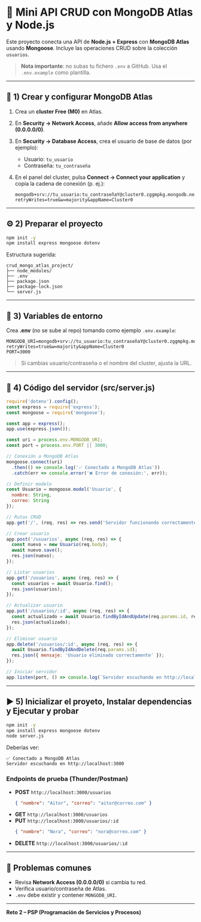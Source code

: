 # 🧠 Mini API CRUD con MongoDB Atlas y Node.js

Este proyecto conecta una API de **Node.js + Express** con **MongoDB Atlas** usando **Mongoose**. Incluye las operaciones CRUD sobre la colección `usuarios`.

> **Nota importante**: no subas tu fichero `.env` a GitHub. Usa el `.env.example` como plantilla.

---

## 🚀 1) Crear y configurar MongoDB Atlas

1. Crea un **cluster Free (M0)** en Atlas.
2. En **Security → Network Access**, añade **Allow access from anywhere (0.0.0.0/0)**.
3. En **Security → Database Access**, crea el usuario de base de datos (por ejemplo):
   - Usuario: `tu_usuario`
   - Contraseña: `tu_contraseña`

4. En el panel del cluster, pulsa **Connect → Connect your application** y copia la cadena de conexión (p. ej.):
   ```
   mongodb+srv://tu_usuario:tu_contraseñaY@cluster0.zggmpkg.mongodb.net/?retryWrites=true&w=majority&appName=Cluster0
   ```

---

## ⚙️ 2) Preparar el proyecto

```bash
npm init -y
npm install express mongoose dotenv
```

Estructura sugerida:
```
crud_mongo_atlas_project/
├── node_modules/
├── .env
├── package.json
├── package-lock.json
└── server.js
```

---

## 🔑 3) Variables de entorno

Crea **.env** (no se sube al repo) tomando como ejemplo `.env.example`:

```env
MONGODB_URI=mongodb+srv://tu_usuario:tu_contraseñaY@cluster0.zggmpkg.mongodb.net/?retryWrites=true&w=majority&appName=Cluster0
PORT=3000
```

> Si cambias usuario/contraseña o el nombre del cluster, ajusta la URL.

---

## 🧩 4) Código del servidor (src/server.js)

```js
require('dotenv').config();
const express = require('express');
const mongoose = require('mongoose');

const app = express();
app.use(express.json());

const uri = process.env.MONGODB_URI;
const port = process.env.PORT || 3000;

// Conexión a MongoDB Atlas
mongoose.connect(uri)
  .then(() => console.log('✅ Conectado a MongoDB Atlas'))
  .catch(err => console.error('❌ Error de conexión:', err));

// Definir modelo
const Usuario = mongoose.model('Usuario', {
  nombre: String,
  correo: String
});

// Rutas CRUD
app.get('/', (req, res) => res.send('Servidor funcionando correctamente 🚀'));

// Crear usuario
app.post('/usuarios', async (req, res) => {
  const nuevo = new Usuario(req.body);
  await nuevo.save();
  res.json(nuevo);
});

// Listar usuarios
app.get('/usuarios', async (req, res) => {
  const usuarios = await Usuario.find();
  res.json(usuarios);
});

// Actualizar usuario
app.put('/usuarios/:id', async (req, res) => {
  const actualizado = await Usuario.findByIdAndUpdate(req.params.id, req.body, { new: true });
  res.json(actualizado);
});

// Eliminar usuario
app.delete('/usuarios/:id', async (req, res) => {
  await Usuario.findByIdAndDelete(req.params.id);
  res.json({ mensaje: 'Usuario eliminado correctamente' });
});

// Iniciar servidor
app.listen(port, () => console.log(`Servidor escuchando en http://localhost:${port}`));
```

---

## ▶️ 5) Inicializar el proyeto, Instalar dependencias y  Ejecutar y probar

```bash
npm init -y
npm install express mongoose dotenv
node server.js
```

Deberías ver:
```
✅ Conectado a MongoDB Atlas
Servidor escuchando en http://localhost:3000
```

### Endpoints de prueba (Thunder/Postman)
- **POST** `http://localhost:3000/usuarios`
  ```json
  { "nombre": "Aitor", "correo": "aitor@correo.com" }
  ```
- **GET** `http://localhost:3000/usuarios`
- **PUT** `http://localhost:3000/usuarios/:id`
  ```json
  { "nombre": "Nora", "correo": "nora@correo.com" }
  ```
- **DELETE** `http://localhost:3000/usuarios/:id`

---

## 🧯 Problemas comunes

- Revisa **Network Access (0.0.0.0/0)** si cambia tu red.
- Verifica usuario/contraseña de Atlas.
- `.env` debe existir y contener `MONGODB_URI`.

---

**Reto 2 – PSP (Programación de Servicios y Procesos)**  

